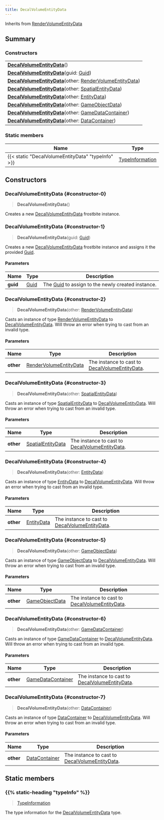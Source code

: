 ```yaml
---
title: DecalVolumeEntityData
---
```


Inherits from 
[RenderVolumeEntityData](/vext/ref/fb/rendervolumeentitydata)

## Summary
### Constructors
| |
| ----------- |
| **[DecalVolumeEntityData](#constructor-0)**() |
| **[DecalVolumeEntityData](#constructor-1)**(guid: [Guid](/vext/ref/shared/class/guid)) |
| **[DecalVolumeEntityData](#constructor-2)**(other: [RenderVolumeEntityData](/vext/ref/fb/rendervolumeentitydata)) |
| **[DecalVolumeEntityData](#constructor-3)**(other: [SpatialEntityData](/vext/ref/fb/spatialentitydata)) |
| **[DecalVolumeEntityData](#constructor-4)**(other: [EntityData](/vext/ref/fb/entitydata)) |
| **[DecalVolumeEntityData](#constructor-5)**(other: [GameObjectData](/vext/ref/fb/gameobjectdata)) |
| **[DecalVolumeEntityData](#constructor-6)**(other: [GameDataContainer](/vext/ref/fb/gamedatacontainer)) |
| **[DecalVolumeEntityData](#constructor-7)**(other: [DataContainer](/vext/ref/shared/class/datacontainer)) |

### Static members
| Name | Type |
| ---- | ---- |
| {{< static "DecalVolumeEntityData" "typeInfo" >}} | [TypeInformation](/vext/ref/shared/class/typeinformation) |

## Constructors
### DecalVolumeEntityData {#constructor-0}
> **DecalVolumeEntityData**()

Creates a new [DecalVolumeEntityData](/vext/ref/fb/decalvolumeentitydata) frostbite instance.

### DecalVolumeEntityData {#constructor-1}
> **DecalVolumeEntityData**(guid: [Guid](/vext/ref/shared/class/guid))

Creates a new [DecalVolumeEntityData](/vext/ref/fb/decalvolumeentitydata) frostbite instance and assigns it the provided [Guid](/vext/ref/shared/class/guid).

#### Parameters
| Name | Type | Description |
| ---- | ---- | ----------- |
| **guid** | [Guid](/vext/ref/shared/class/guid) | The [Guid](/vext/ref/shared/class/guid) to assign to the newly created instance. |

### DecalVolumeEntityData {#constructor-2}
> **DecalVolumeEntityData**(other: [RenderVolumeEntityData](/vext/ref/fb/rendervolumeentitydata))

Casts an instance of type [RenderVolumeEntityData](/vext/ref/fb/rendervolumeentitydata) to [DecalVolumeEntityData](/vext/ref/fb/decalvolumeentitydata). Will throw an error when trying to cast from an invalid type.

#### Parameters
| Name | Type | Description |
| ---- | ---- | ----------- |
| **other** | [RenderVolumeEntityData](/vext/ref/fb/rendervolumeentitydata) | The instance to cast to [DecalVolumeEntityData](/vext/ref/fb/decalvolumeentitydata). |

### DecalVolumeEntityData {#constructor-3}
> **DecalVolumeEntityData**(other: [SpatialEntityData](/vext/ref/fb/spatialentitydata))

Casts an instance of type [SpatialEntityData](/vext/ref/fb/spatialentitydata) to [DecalVolumeEntityData](/vext/ref/fb/decalvolumeentitydata). Will throw an error when trying to cast from an invalid type.

#### Parameters
| Name | Type | Description |
| ---- | ---- | ----------- |
| **other** | [SpatialEntityData](/vext/ref/fb/spatialentitydata) | The instance to cast to [DecalVolumeEntityData](/vext/ref/fb/decalvolumeentitydata). |

### DecalVolumeEntityData {#constructor-4}
> **DecalVolumeEntityData**(other: [EntityData](/vext/ref/fb/entitydata))

Casts an instance of type [EntityData](/vext/ref/fb/entitydata) to [DecalVolumeEntityData](/vext/ref/fb/decalvolumeentitydata). Will throw an error when trying to cast from an invalid type.

#### Parameters
| Name | Type | Description |
| ---- | ---- | ----------- |
| **other** | [EntityData](/vext/ref/fb/entitydata) | The instance to cast to [DecalVolumeEntityData](/vext/ref/fb/decalvolumeentitydata). |

### DecalVolumeEntityData {#constructor-5}
> **DecalVolumeEntityData**(other: [GameObjectData](/vext/ref/fb/gameobjectdata))

Casts an instance of type [GameObjectData](/vext/ref/fb/gameobjectdata) to [DecalVolumeEntityData](/vext/ref/fb/decalvolumeentitydata). Will throw an error when trying to cast from an invalid type.

#### Parameters
| Name | Type | Description |
| ---- | ---- | ----------- |
| **other** | [GameObjectData](/vext/ref/fb/gameobjectdata) | The instance to cast to [DecalVolumeEntityData](/vext/ref/fb/decalvolumeentitydata). |

### DecalVolumeEntityData {#constructor-6}
> **DecalVolumeEntityData**(other: [GameDataContainer](/vext/ref/fb/gamedatacontainer))

Casts an instance of type [GameDataContainer](/vext/ref/fb/gamedatacontainer) to [DecalVolumeEntityData](/vext/ref/fb/decalvolumeentitydata). Will throw an error when trying to cast from an invalid type.

#### Parameters
| Name | Type | Description |
| ---- | ---- | ----------- |
| **other** | [GameDataContainer](/vext/ref/fb/gamedatacontainer) | The instance to cast to [DecalVolumeEntityData](/vext/ref/fb/decalvolumeentitydata). |

### DecalVolumeEntityData {#constructor-7}
> **DecalVolumeEntityData**(other: [DataContainer](/vext/ref/shared/class/datacontainer))

Casts an instance of type [DataContainer](/vext/ref/shared/class/datacontainer) to [DecalVolumeEntityData](/vext/ref/fb/decalvolumeentitydata). Will throw an error when trying to cast from an invalid type.

#### Parameters
| Name | Type | Description |
| ---- | ---- | ----------- |
| **other** | [DataContainer](/vext/ref/shared/class/datacontainer) | The instance to cast to [DecalVolumeEntityData](/vext/ref/fb/decalvolumeentitydata). |

## Static members
### {{% static-heading "typeInfo" %}}
> [TypeInformation](/vext/ref/shared/class/typeinformation)

The type information for the [DecalVolumeEntityData](/vext/ref/fb/decalvolumeentitydata) type.

